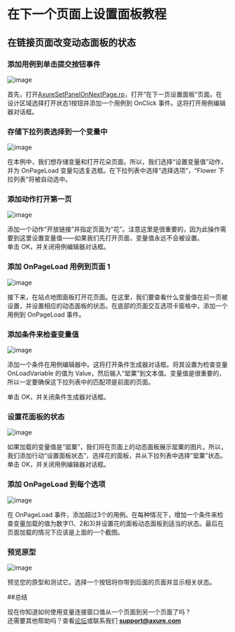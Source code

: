# 在下一个页面上设置面板教程

## 在链接页面改变动态面板的状态 

### 添加用例到单击提交按钮事件

![image](images/advanced-variables-set-panel-next-page-tutorial1.png)

首先，打开[AxureSetPanelOnNextPage.rp](downloads/AxureSetPanelOnNextPage.rp)，打开“在下一页设置面板”页面。在设计区域选择打开状态1按钮并添加一个用例到 OnClick 事件。这将打开用例编辑器对话框。

### 存储下拉列表选择到一个变量中

![image](images/advanced-variables-set-panel-next-page-tutorial2.png)

在本例中，我们想存储变量和打开花朵页面。所以，我们选择“设置变量值”动作，并为 OnPageLoad 变量勾选复选框。在下拉列表中选择“选择选项”，“Flower 下拉列表”将被自动选中。

### 添加动作打开第一页

![image](images/advanced-variables-set-panel-next-page-tutorial3.png)

添加一个动作“开放链接”并指定页面为“花”。注意这里是很重要的，因为此操作需要到这里设置变量值——如果我们先打开页面，变量值永远不会被设置。  
单击 OK，并关闭用例编辑器对话框。

### 添加 OnPageLoad 用例到页面 1

![image](images/advanced-variables-set-panel-next-page-tutorial4.png)

接下来，在站点地图面板打开花页面。在这里，我们要查看什么变量值在前一页被设置，并设置相应的动态面板的状态。在底部的页面交互选项卡窗格中，添加一个用例到 OnPageLoad 事件。

### 添加条件来检查变量值

![image](images/advanced-variables-set-panel-next-page-tutorial5.png)

添加一个条件在用例编辑器中。这将打开条件生成器对话框。将其设置为检查变量 OnLoadVariable 的值为 Value，然后输入“罂粟”到文本值。变量值是很重要的，所以一定要确保这下拉列表中的匹配项是前面的页面。  

单击 OK，并关闭条件生成器对话框。

### 设置花面板的状态

![image](images/advanced-variables-set-panel-next-page-tutorial6.png)

如果加载的变量值是“罂粟”，我们将在页面上的动态面板展示罂粟的图片。所以，我们添加行动“设置面板状态”，选择花的面板，并从下拉列表中选择“罂粟”状态。  
单击 OK，并关闭用例编辑器对话框。

### 添加 OnPageLoad 到每个选项

![image](images/advanced-variables-set-panel-next-page-tutorial7.png)

在 OnPageLoad 事件，添加超过3个的用例。在每种情况下，增加一个条件来检查变量加载的值为数字(1、2和3)并设置花的面板动态面板到适当的状态。最后在页面加载的情况下应该是上面的一个截图。

### 预览原型

![image](images/advanced-variables-set-panel-next-page-tutorial8.png)

预览您的原型和测试它。选择一个按钮将你带到后面的页面并显示相关状态。

##总结

现在你知道如何使用变量连接窗口值从一个页面到另一个页面了吗？  
还需要其他帮助吗？查看[论坛](http://www.axure.com/c/forum.php)或联系我们 **support@axure.com**


